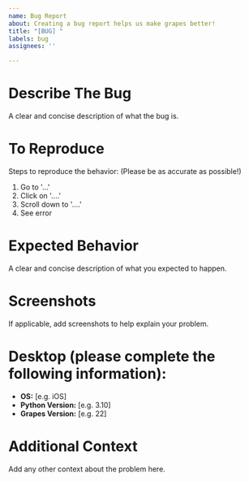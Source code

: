 ```yaml
---
name: Bug Report
about: Creating a bug report helps us make grapes better!
title: "[BUG] "
labels: bug
assignees: ''

---
```


# Describe The Bug
A clear and concise description of what the bug is.

# To Reproduce
Steps to reproduce the behavior: (Please be as accurate as possible!)
1. Go to '...'
2. Click on '....'
3. Scroll down to '....'
4. See error

# Expected Behavior
A clear and concise description of what you expected to happen.

# Screenshots
If applicable, add screenshots to help explain your problem.

# Desktop (please complete the following information):
 - **OS:** [e.g. iOS]
 - **Python Version:** [e.g. 3.10]
 - **Grapes Version:** [e.g. 22]

# Additional Context
Add any other context about the problem here.
